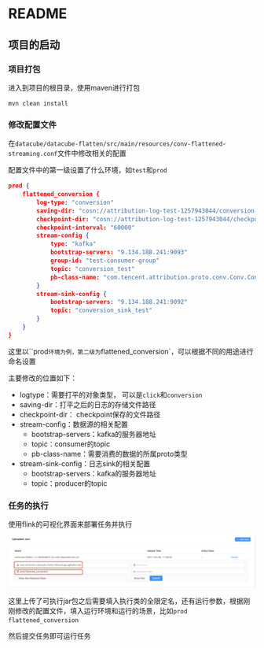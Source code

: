 # README

## 项目的启动

### 项目打包

进入到项目的根目录，使用maven进行打包

```shell
mvn clean install
```

### 修改配置文件

在`datacube/datacube-flatten/src/main/resources/conv-flattened-streaming.conf`文件中修改相关的配置

配置文件中的第一级设置了什么环境，如`test`和`prod`

```json
prod {
    flattened_conversion {
        log-type: "conversion"
        saving-dir: "cosn://attribution-log-test-1257943044/conversion-test/"
        checkpoint-dir: "cosn://attribution-log-test-1257943044/checkpoint-test/"
        checkpoint-interval: "60000"
        stream-config {
            type: "kafka"
            bootstrap-servers: "9.134.188.241:9093"
            group-id: "test-consumer-group"
            topic: "conversion_test"
            pb-class-name: "com.tencent.attribution.proto.conv.Conv.ConversionLog"
        }
        stream-sink-config {
            bootstrap-servers: "9.134.188.241:9092"
            topic: "conversion_sink_test"
        }
    }
}
```

这里以``prod`环境为例，第二级为`flattened_conversion`，可以根据不同的用途进行命名设置

主要修改的位置如下：

- logtype：需要打平的对象类型， 可以是`click`和`conversion`
- saving-dir：打平之后的日志的存储文件路径
- checkpoint-dir： checkpoint保存的文件路径
- stream-config：数据源的相关配置
  - bootstrap-servers：kafka的服务器地址
  - topic：consumer的topic
  - pb-class-name：需要消费的数据的所属proto类型
- stream-sink-config：日志sink的相关配置
  - bootstrap-servers：kafka的服务器地址
  - topic：producer的topic

### 任务的执行

使用flink的可视化界面来部署任务并执行

![image-20210408113817724](imgs/image-20210408113817724.png)

这里上传了可执行jar包之后需要填入执行类的全限定名，还有运行参数，根据刚刚修改的配置文件，填入运行环境和运行的场景，比如`prod flattened_conversion`

然后提交任务即可运行任务
